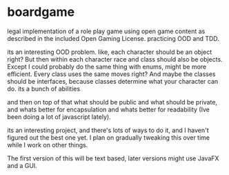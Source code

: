 # boardgame
legal implementation of a role play game using open game content as described in the included Open Gaming License.
practicing OOD and TDD.

its an interesting OOD problem. like, each character should be an object right? But then within each character race and class should also be objects.
Except I could probably do the same thing with enums, might be more efficient. Every class uses the same moves right?
And maybe the classes should be interfaces, because classes determine what your character can do. its a bunch of abilities

and then on top of that what should be public and what should be private, and whats better for encapsulation and whats better for readability (Ive been doing a lot of javascript lately).

its an interesting project, and there's lots of ways to do it, and I haven't figured out the best one yet. I plan on gradually tweaking this over time while I work on other things.

The first version of this will be text based, later versions might use JavaFX and a GUI.